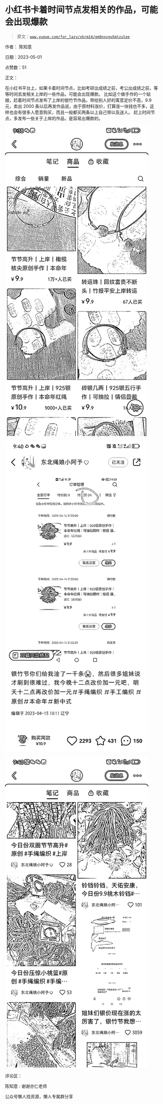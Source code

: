 # 小红书卡着时间节点发相关的作品，可能会出现爆款

> 原文：[`www.yuque.com/for_lazy/xkrm14/gm8nxsgu5mtzulee`](https://www.yuque.com/for_lazy/xkrm14/gm8nxsgu5mtzulee)



作者： 陈知意



日期：2023-05-01



点赞数：51

<ne-hole id="ud38c79b2" data-lake-id="ud38c79b2">

正文：



在小红书平台上，如果卡着时间节点，比如考研出成绩之前，考公出成绩之前，等等时间去发相关上岸的一些作品，可能会出现爆款。 比如这个做手作的一个姑娘，赶着时间节点发布了上岸的银竹节作品，带给别人好的寓意定价不高，9.9 元，卖出 2000 条以后再发作品说，由于原材料涨价，打算涨一块钱也不多，这样也会有很多人愿意购买，而且一般都买两条以上自己带以及送人。 赶上时间节点，多发布一些关于上岸的作品，是容易出爆款的。



![](img/239b3f4dab4b85804ee02f0be025e4ba.png)



![](img/75869fd0d44a83375a23bec0021d4d8e.png)



![](img/4e187d64febcff5206f0b5d2a5eca662.png)

<ne-hole id="ub40bd2c9" data-lake-id="ub40bd2c9">

评论区：



陈知意 : 谢谢亦仁老师

<ne-hole id="u34e8d766" data-lake-id="u34e8d766">

公众号懒人找资源，懒人专属群分享

</ne-hole></ne-hole></ne-hole>
